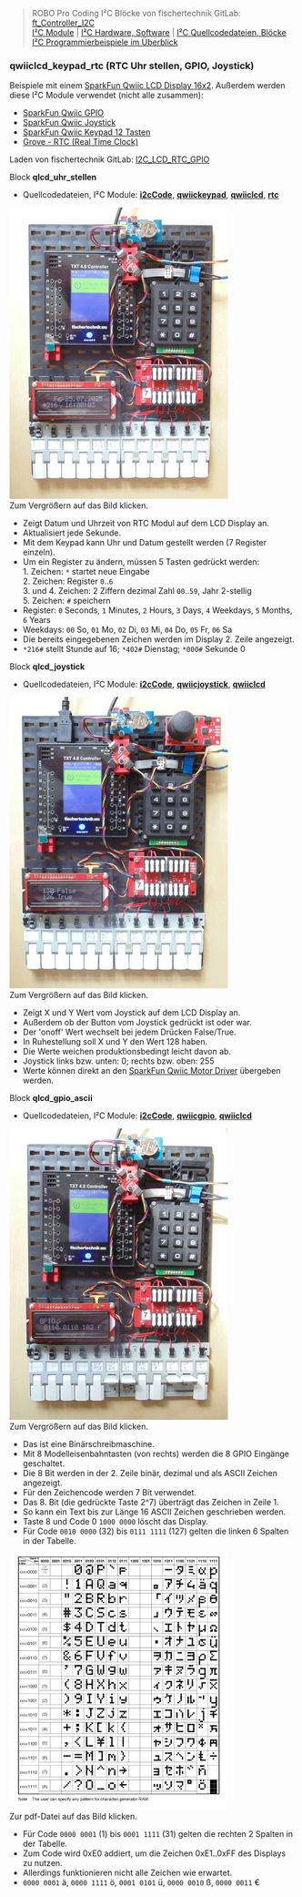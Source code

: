 
> ROBO Pro Coding I²C Blöcke von fischertechnik GitLab: [ft_Controller_I2C](https://git.fischertechnik-cloud.com/i2c/ft_Controller_I2C)\
> [I²C Module](https://elssner.github.io/ft-Controller-I2C/#tabelle-1) |
[I²C Hardware, Software](https://elssner.github.io/ft-Controller-I2C/#ic) |
[I²C Quellcodedateien, Blöcke](https://elssner.github.io/ft-Controller-I2C/#beschreibung-der-quellcodedateien-alphabetisch-geordnet)\
[I²C Programmierbeispiele im Überblick](../examples)


### qwiiclcd_keypad_rtc (RTC Uhr stellen, GPIO, Joystick)

Beispiele mit einem [SparkFun Qwiic LCD Display 16x2](https://www.sparkfun.com/products/16397). Außerdem werden diese I²C Module verwendet (nicht alle zusammen):
* [SparkFun Qwiic GPIO](https://www.sparkfun.com/products/17047)
* [SparkFun Qwiic Joystick](https://www.sparkfun.com/products/15168)
* [SparkFun Qwiic Keypad 12 Tasten](https://www.sparkfun.com/products/15290)
* [Grove - RTC (Real Time Clock)](https://wiki.seeedstudio.com/Grove_High_Precision_RTC)


Laden von fischertechnik GitLab: [I2C_LCD_RTC_GPIO](https://git.fischertechnik-cloud.com/i2c/I2C_LCD_RTC_GPIO)


Block **qlcd_uhr_stellen**
* Quellcodedateien, I²C Module: **[i2cCode](../#i2ccodepy)**, **[qwiickeypad](../#qwiickeypadpy)**, **[qwiiclcd](../#qwiiclcdpy)**, **[rtc](../#rtcpy)**

[![](DSC00500_384.JPG)](DSC00500.JPG)\
Zum Vergrößern auf das Bild klicken.

* Zeigt Datum und Uhrzeit von RTC Modul auf dem LCD Display an.
* Aktualisiert jede Sekunde.
* Mit dem Keypad kann Uhr und Datum gestellt werden (7 Register einzeln).
* Um ein Register zu ändern, müssen 5 Tasten gedrückt werden:\
1\. Zeichen: `*` startet neue Eingabe\
2\. Zeichen: Register `0`..`6`\
3\. und 4. Zeichen: 2 Ziffern dezimal Zahl `00`..`59`, Jahr 2-stellig\
5\. Zeichen: `#` speichern
* Register: `0` Seconds, `1` Minutes, `2` Hours, `3` Days, `4` Weekdays, `5` Months, `6` Years
* Weekdays: `00` So, `01` Mo, `02` Di, `03` Mi, `04` Do, `05` Fr, `06` Sa
* Die bereits eingegebenen Zeichen werden im Display 2. Zeile angezeigt.
* `*216#` stellt Stunde auf 16; `*402#` Dienstag; `*000#` Sekunde 0


Block **qlcd_joystick**
* Quellcodedateien, I²C Module: **[i2cCode](../#i2ccodepy)**, **[qwiicjoystick](../#qwiicjoystickpy)**, **[qwiiclcd](../#qwiiclcdpy)**

[![](DSC00506_384.JPG)](DSC00506.JPG)\
Zum Vergrößern auf das Bild klicken.

* Zeigt X und Y Wert vom Joystick auf dem LCD Display an.
* Außerdem ob der Button vom Joystick gedrückt ist oder war.
* Der 'onoff' Wert wechselt bei jedem Drücken False/True.
* In Ruhestellung soll X und Y den Wert 128 haben.
* Die Werte weichen produktionsbedingt leicht davon ab.
* Joystick links bzw. unten: 0; rechts bzw. oben: 255
* Werte können direkt an den [SparkFun Qwiic Motor Driver](https://www.sparkfun.com/products/15451) übergeben werden.


Block **qlcd_gpio_ascii**
* Quellcodedateien, I²C Module: **[i2cCode](../#i2ccodepy)**, **[qwiicgpio](../#qwiicgpiopy)**, **[qwiiclcd](../#qwiiclcdpy)**

[![](DSC00496_384.JPG)](DSC00496.JPG)\
Zum Vergrößern auf das Bild klicken.

* Das ist eine Binärschreibmaschine.
* Mit 8 Modelleisenbahntasten (von rechts) werden die 8 GPIO Eingänge geschaltet.
* Die 8 Bit werden in der 2. Zeile binär, dezimal und als ASCII Zeichen angezeigt.
* Für den Zeichencode werden 7 Bit verwendet.
* Das 8. Bit (die gedrückte Taste 2^7) überträgt das Zeichen in Zeile 1.
* So kann ein Text bis zur Länge 16 ASCII Zeichen geschrieben werden.
* Taste 8 und Code 0 `1000 0000` löscht das Display.
* Für Code `0010 0000` (32) bis `0111 1111` (127) gelten die linken 6 Spalten in der Tabelle.

[![](zeichensatz_384_450.png)](zeichensatz.pdf)\
Zur pdf-Datei auf das Bild klicken.

* Für Code `0000 0001` (1) bis `0001 1111` (31) gelten die rechten 2 Spalten in der Tabelle.
* Zum Code wird 0xE0 addiert, um die Zeichen 0xE1..0xFF des Displays zu nutzen.
* Allerdings funktionieren nicht alle Zeichen wie erwartet.
* `0000 0001` ä, `0000 1111` ö, `0001 0101` ü, `0000 0010` ß, `0000 0011` €
